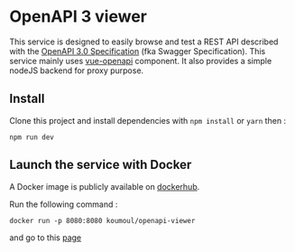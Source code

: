 # OpenAPI 3 viewer
This service is designed to easily browse and test a REST API described with the [OpenAPI 3.0 Specification](https://github.com/OAI/OpenAPI-Specification) (fka Swagger Specification). This service mainly uses [vue-openapi](https://github.com/koumoul-dev/vue-openapi) component. It also provides a simple nodeJS backend for proxy purpose.

## Install

Clone this project and install dependencies with `npm install` or `yarn` then :
```
npm run dev
```

## Launch the service with Docker
A Docker image is publicly available on [dockerhub](https://hub.docker.com/r/koumoul/openapi-viewer/).

Run the following command :
```
docker run -p 8080:8080 koumoul/openapi-viewer
```
and go to this [page](http://localhost:8080/)
